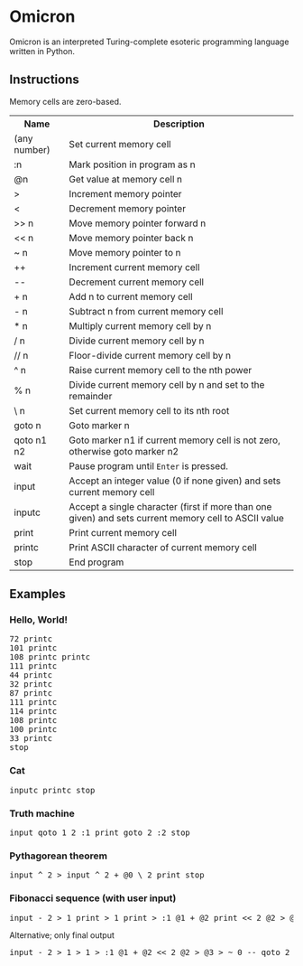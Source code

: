 # Omicron
Omicron is an interpreted Turing-complete esoteric programming language written in Python.
## Instructions
Memory cells are zero-based.

<table>
	<tr>
		<th>Name</th>
		<th>Description</th>
	</tr>
	<tr>
		<td>(any number)</td>
		<td>Set current memory cell</td>
	</tr>
	<tr>
		<td>:n</td>
		<td>Mark position in program as n</td>
	</tr>
	<tr>
		<td>@n</td>
		<td>Get value at memory cell n</td>
	</tr>
	<tr>
		<td>&gt;</td>
		<td>Increment memory pointer</td>
	</tr>
	<tr>
		<td>&lt;</td>
		<td>Decrement memory pointer</td>
	</tr>
	<tr>
		<td>&gt;&gt; n</td>
		<td>Move memory pointer forward n</td>
	</tr>
	<tr>
		<td>&lt;&lt; n</td>
		<td>Move memory pointer back n</td>
	</tr>
	<tr>
		<td>~ n</td>
		<td>Move memory pointer to n</td>
	</tr>
	<tr>
		<td>++</td>
		<td>Increment current memory cell</td>
	</tr>
	<tr>
		<td>--</td>
		<td>Decrement current memory cell</td>
	</tr>
	<tr>
		<td>+ n</td>
		<td>Add n to current memory cell</td>
	</tr>
	<tr>
		<td>- n</td>
		<td>Subtract n from current memory cell</td>
	</tr>
	<tr>
		<td>* n</td>
		<td>Multiply current memory cell by n</td>
	</tr>
	<tr>
		<td>/ n</td>
		<td>Divide current memory cell by n</td>
	</tr>
	<tr>
		<td>// n</td>
		<td>Floor-divide current memory cell by n</td>
	</tr>
	<tr>
		<td>^ n</td>
		<td>Raise current memory cell to the nth power</td>
	</tr>
	<tr>
		<td>% n</td>
		<td>Divide current memory cell by n and set to the remainder</td>
	</tr>
	<tr>
		<td>\ n</td>
		<td>Set current memory cell to its nth root</td>
	</tr>
	<tr>
		<td>goto n</td>
		<td>Goto marker n</td>
	</tr>
	<tr>
		<td>qoto n1 n2</td>
		<td>Goto marker n1 if current memory cell is not zero, otherwise goto marker n2</td>
	</tr>
	<tr>
		<td>wait</td>
		<td>Pause program until <code>Enter</code> is pressed.</td>
	</tr>
	<tr>
		<td>input</td>
		<td>Accept an integer value (0 if none given) and sets current memory cell</td>
	</tr>
	<tr>
		<td>inputc</td>
		<td>Accept a single character (first if more than one given) and sets current memory cell to ASCII value</td>
	</tr>
	<tr>
		<td>print</td>
		<td>Print current memory cell</td>
	</tr>
	<tr>
		<td>printc</td>
		<td>Print ASCII character of current memory cell</td>
	</tr>
	<tr>
		<td>stop</td>
		<td>End program</td>
	</tr>
</table>

## Examples
### Hello, World!
<pre>
72 printc
101 printc
108 printc printc
111 printc
44 printc
32 printc
87 printc
111 printc
114 printc
108 printc
100 printc
33 printc
stop
</pre>
### Cat
<pre>
inputc printc stop
</pre>
### Truth machine
<pre>
input qoto 1 2 :1 print goto 2 :2 stop
</pre>
### Pythagorean theorem
<pre>
input ^ 2 > input ^ 2 + @0 \ 2 print stop
</pre>
### Fibonacci sequence (with user input)
<pre>
input - 2 > 1 print > 1 print > :1 @1 + @2 print << 2 @2 > @3 > &0 -- qoto 2 3 :2 &3 goto 1 :3 wait stop
</pre>
Alternative; only final output
<pre>
input - 2 > 1 > 1 > :1 @1 + @2 << 2 @2 > @3 > ~ 0 -- qoto 2 3 :2 ~ 3 goto 1 :3 ~ 3 print wait stop
</pre>
